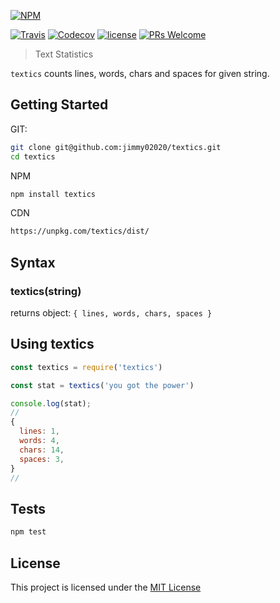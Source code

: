 [![NPM](https://nodei.co/npm/textics.png?downloads=true&downloadRank=true&stars=true)](https://nodei.co/npm/textics/)

[![Travis](https://img.shields.io/travis/rust-lang/rust.svg?style=flat-square)](travis-ci.org/Jimmy02020/textics)
[![Codecov](https://img.shields.io/codecov/c/github/codecov/example-python.svg?style=flat-square)](https://codecov.io/gh/Jimmy02020/textics)
[![license](https://img.shields.io/github/license/mashape/apistatus.svg?style=flat-square)](https://github.com/Jimmy02020/textics/blob/master/LICENSE)
[![PRs Welcome](https://img.shields.io/badge/PRs-welcome-brightgreen.svg?style=flat-square)](https://github.com/Jimmy02020/textics/pulls)


> Text Statistics

`textics` counts lines, words, chars and spaces for given string.

Getting Started
---------------

GIT:
```sh
git clone git@github.com:jimmy02020/textics.git
cd textics
```

NPM
```sh
npm install textics
```

CDN
```sh
https://unpkg.com/textics/dist/
```

Syntax
-------

### textics(string)

returns object: `{ lines, words, chars, spaces }`



Using textics
----------

```javascript
const textics = require('textics')

const stat = textics('you got the power')

console.log(stat);
//
{
  lines: 1,
  words: 4,
  chars: 14,
  spaces: 3,
}
//

```


Tests
-----

```sh
npm test
```


License
-------

This project is licensed under the [MIT License](https://github.com/Jimmy02020/textics/blob/master/LICENSE)
